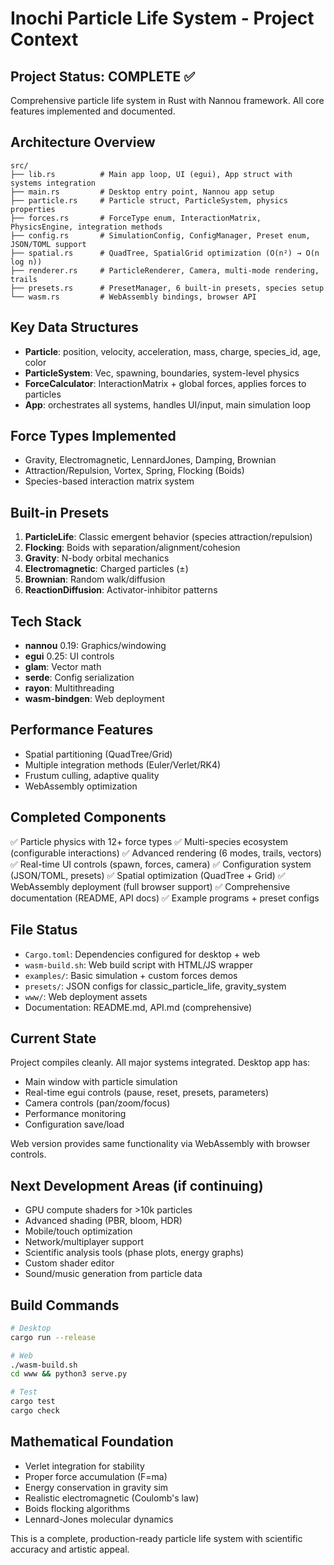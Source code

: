 # Inochi Particle Life System - Project Context

## Project Status: COMPLETE ✅
Comprehensive particle life system in Rust with Nannou framework. All core features implemented and documented.

## Architecture Overview
```
src/
├── lib.rs          # Main app loop, UI (egui), App struct with systems integration
├── main.rs         # Desktop entry point, Nannou app setup
├── particle.rs     # Particle struct, ParticleSystem, physics properties
├── forces.rs       # ForceType enum, InteractionMatrix, PhysicsEngine, integration methods
├── config.rs       # SimulationConfig, ConfigManager, Preset enum, JSON/TOML support
├── spatial.rs      # QuadTree, SpatialGrid optimization (O(n²) → O(n log n))
├── renderer.rs     # ParticleRenderer, Camera, multi-mode rendering, trails
├── presets.rs      # PresetManager, 6 built-in presets, species setup
└── wasm.rs         # WebAssembly bindings, browser API
```

## Key Data Structures
- **Particle**: position, velocity, acceleration, mass, charge, species_id, age, color
- **ParticleSystem**: Vec<Particle>, spawning, boundaries, system-level physics
- **ForceCalculator**: InteractionMatrix + global forces, applies forces to particles
- **App**: orchestrates all systems, handles UI/input, main simulation loop

## Force Types Implemented
- Gravity, Electromagnetic, LennardJones, Damping, Brownian
- Attraction/Repulsion, Vortex, Spring, Flocking (Boids)
- Species-based interaction matrix system

## Built-in Presets
1. **ParticleLife**: Classic emergent behavior (species attraction/repulsion)
2. **Flocking**: Boids with separation/alignment/cohesion
3. **Gravity**: N-body orbital mechanics
4. **Electromagnetic**: Charged particles (±)
5. **Brownian**: Random walk/diffusion
6. **ReactionDiffusion**: Activator-inhibitor patterns

## Tech Stack
- **nannou** 0.19: Graphics/windowing
- **egui** 0.25: UI controls
- **glam**: Vector math
- **serde**: Config serialization
- **rayon**: Multithreading
- **wasm-bindgen**: Web deployment

## Performance Features
- Spatial partitioning (QuadTree/Grid)
- Multiple integration methods (Euler/Verlet/RK4)
- Frustum culling, adaptive quality
- WebAssembly optimization

## Completed Components
✅ Particle physics with 12+ force types
✅ Multi-species ecosystem (configurable interactions)
✅ Advanced rendering (6 modes, trails, vectors)
✅ Real-time UI controls (spawn, forces, camera)
✅ Configuration system (JSON/TOML, presets)
✅ Spatial optimization (QuadTree + Grid)
✅ WebAssembly deployment (full browser support)
✅ Comprehensive documentation (README, API docs)
✅ Example programs + preset configs

## File Status
- `Cargo.toml`: Dependencies configured for desktop + web
- `wasm-build.sh`: Web build script with HTML/JS wrapper
- `examples/`: Basic simulation + custom forces demos
- `presets/`: JSON configs for classic_particle_life, gravity_system
- `www/`: Web deployment assets
- Documentation: README.md, API.md (comprehensive)

## Current State
Project compiles cleanly. All major systems integrated. Desktop app has:
- Main window with particle simulation
- Real-time egui controls (pause, reset, presets, parameters)
- Camera controls (pan/zoom/focus)
- Performance monitoring
- Configuration save/load

Web version provides same functionality via WebAssembly with browser controls.

## Next Development Areas (if continuing)
- GPU compute shaders for >10k particles
- Advanced shading (PBR, bloom, HDR)
- Mobile/touch optimization
- Network/multiplayer support
- Scientific analysis tools (phase plots, energy graphs)
- Custom shader editor
- Sound/music generation from particle data

## Build Commands
```bash
# Desktop
cargo run --release

# Web
./wasm-build.sh
cd www && python3 serve.py

# Test
cargo test
cargo check
```

## Mathematical Foundation
- Verlet integration for stability
- Proper force accumulation (F=ma)
- Energy conservation in gravity sim
- Realistic electromagnetic (Coulomb's law)
- Boids flocking algorithms
- Lennard-Jones molecular dynamics

This is a complete, production-ready particle life system with scientific accuracy and artistic appeal.